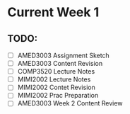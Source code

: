 # Current Week 1

## TODO:

- [ ] AMED3003 Assignment Sketch
- [ ] AMED3003 Content Revision
- [ ] COMP3520 Lecture Notes
- [ ] MIMI2002 Lecture Notes
- [ ] MIMI2002 Contet Revision
- [ ] MIMI2002 Prac Preparation
- [ ] AMED3003 Week 2 Content Review
